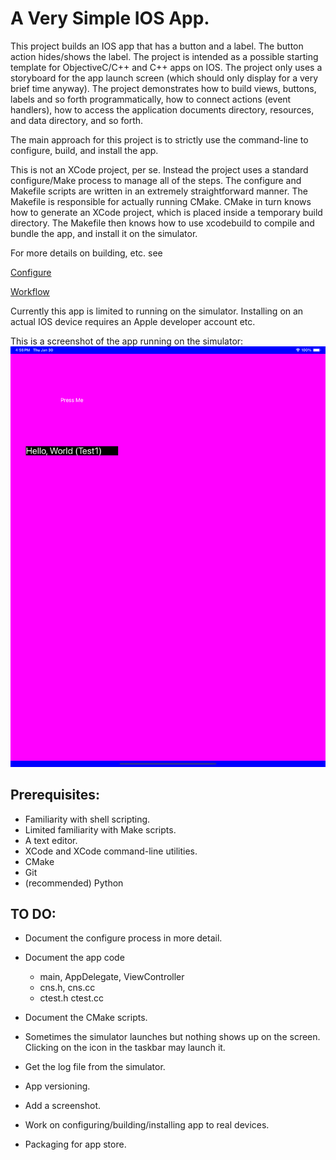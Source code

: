 A Very Simple IOS App.
======================

This project builds an IOS app that has a button and a label. The button
action hides/shows the label. The project is intended as a possible
starting template for ObjectiveC/C++ and C++ apps on IOS. The project
only uses a storyboard for the app launch screen (which should only
display for a very brief time anyway). The project demonstrates how
to build views, buttons, labels and so forth programmatically, how to
connect actions (event handlers), how to access the application documents
directory, resources, and data directory, and so forth.

The main approach for this project is to strictly use the command-line
to configure, build, and install the app.

This is not an XCode project, per se. Instead
the project uses a standard configure/Make process to manage all
of the steps. The configure and Makefile scripts are written in
an extremely straightforward manner. The Makefile is responsible for actually running
CMake. CMake in turn knows how to generate an XCode project, which
is placed inside a temporary build directory. The Makefile then
knows how to use xcodebuild to compile and bundle the app, and
install it on the simulator.

For more details on building, etc. see

[Configure](CONFIGURE.md)

[Workflow](WORKFLOW.md)

Currently this app is limited to running on the simulator. Installing on
an actual IOS device requires an Apple developer account etc.

This is a screenshot of the app running on the simulator:
![Screenshot](doc/screenshot1.png)

## Prerequisites:

  * Familiarity with shell scripting.
  * Limited familiarity with Make scripts.
  * A text editor.
  * XCode and XCode command-line utilities.
  * CMake
  * Git
  * (recommended) Python

## TO DO:

  * Document the configure process in more detail.

  * Document the app code

    * main, AppDelegate, ViewController
    * cns.h, cns.cc
    * ctest.h ctest.cc

  * Document the CMake scripts.

  * Sometimes the simulator launches but nothing shows
    up on the screen. Clicking on the icon in the taskbar
    may launch it. 

  * Get the log file from the simulator.

  * App versioning.

  * Add a screenshot.

  * Work on configuring/building/installing app to real devices.

  * Packaging for app store.

